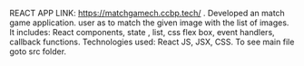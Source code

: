 REACT APP LINK: https://matchgamech.ccbp.tech/ .
Developed an match game application. user as to match the given image with the list of images.
It includes: React components, state , list, css flex box, event  handlers, callback functions.
Technologies used: React JS, JSX, CSS.
To see main file goto src folder.
